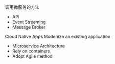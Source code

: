 
调用微服务的方法
- API
- Event Streaming
- Message Broker

Cloud Native Apps
Modenize an existing application
- Microservice Architecture
- Rely on containers
- Adopt Agile method